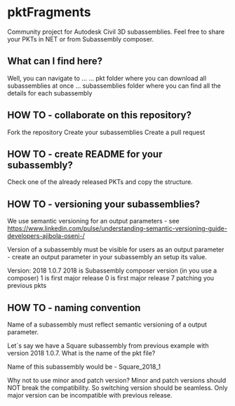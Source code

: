 # pktFragments

Community project for Autodesk Civil 3D subassemblies.
Feel free to share your PKTs in NET or from Subassembly composer.

## What can I find here?

Well, you can navigate to ...
... pkt folder where you can download all subassemblies at once
... subassemblies folder where you can find all the details for each subassembly

## HOW TO - collaborate on this repository?

Fork the repository
Create your subassemblies
Create a pull request

## HOW TO - create README for your subassembly?

Check one of the already released PKTs and copy the structure.

## HOW TO - versioning your subassemblies?

We use semantic versioning for an output parameters - see https://www.linkedin.com/pulse/understanding-semantic-versioning-guide-developers-ajibola-oseni-/

Version of a subassembly must be visible for users as an output parameter - create an output parameter in your subassembly an setup its value.

Version: 2018 1.0.7
2018 is Subassembly composer version (in you use a composer)
1 is first major release
0 is first major release
7 patching you previous pkts

## HOW TO - naming convention

Name of a subassembly must reflect semantic versioning of a output parameter.

Let´s say we have a Square subassembly from previous example with version 2018 1.0.7. What is the name of the pkt file?

Name of this subassembly would be - Square_2018_1

Why not to use minor anod patch version? Minor and patch versions should NOT break the compatibility. So switching version should be seamless. Only major version can be incompatible with previous release.
